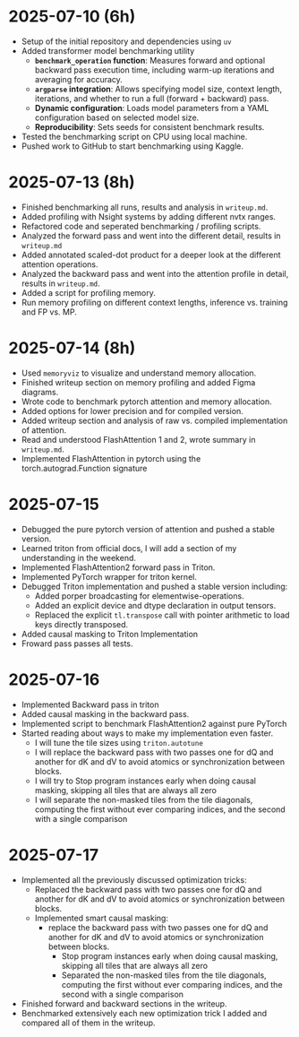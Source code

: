 # 2025-07-10 (6h)
- Setup of the initial repository and dependencies using `uv`
- Added transformer model benchmarking utility
  - **`benchmark_operation` function**: Measures forward and optional backward pass execution time, including warm-up iterations and averaging for accuracy.
  - **`argparse` integration**: Allows specifying model size, context length, iterations, and whether to run a full (forward + backward) pass.
  - **Dynamic configuration**: Loads model parameters from a YAML configuration based on selected model size.
  - **Reproducibility**: Sets seeds for consistent benchmark results.
- Tested the benchmarking script on CPU using local machine.
- Pushed work to GitHub to start benchmarking using Kaggle.

# 2025-07-13 (8h)
- Finished benchmarking all runs, results and analysis in `writeup.md`.
- Added profiling with Nsight systems by adding different nvtx ranges.
- Refactored code and seperated benchmarking / profiling scripts.
- Analyzed the forward pass and went into the different detail, results in `writeup.md`
- Added annotated scaled-dot product for a deeper look at the different attention operations.
- Analyzed the backward pass and went into the attention profile in detail, results in `writeup.md`.
- Added a script for profiling memory.
- Run memory profiling on different context lengths, inference vs. training and FP vs. MP.

# 2025-07-14 (8h)
- Used `memoryviz` to visualize and understand memory allocation.
- Finished writeup section on memory profiling and added Figma diagrams.
- Wrote code to benchmark pytorch attention and memory allocation.
- Added options for lower precision and for compiled version.
- Added writeup section and analysis of raw vs. compiled implementation of attention.
- Read and understood FlashAttention 1 and 2, wrote summary in `writeup.md`.
- Implemented FlashAttention in pytorch using the torch.autograd.Function signature

# 2025-07-15
- Debugged the pure pytorch version of attention and pushed a stable version.
- Learned triton from official docs, I will add a section of my understanding in the weekend.
- Implemented FlashAttention2 forward pass in Triton.
- Implemented PyTorch wrapper for triton kernel.
- Debugged Triton implementation and pushed a stable version including:
  - Added porper broadcasting for elementwise-operations.
  - Added an explicit device and dtype declaration in output tensors.
  - Replaced the explicit `tl.transpose` call with pointer arithmetic to load keys directly transposed.
- Added causal masking to Triton Implementation
- Froward pass passes all tests. 

# 2025-07-16
- Implemented Backward pass in triton
- Added causal masking in the backward pass.
- Implemented script to benchmark FlashAttention2 against pure PyTorch
- Started reading about ways to make my implementation even faster. 
  - I will tune the tile sizes using `triton.autotune`
  - I will replace the backward pass with two passes one for dQ and another for dK and dV to avoid atomics or synchronization between blocks.
  - I will try to Stop program instances early when doing causal masking, skipping all tiles that are always all zero
  - I will separate the non-masked tiles from the tile diagonals, computing the first without ever comparing indices, and the second with a single comparison

# 2025-07-17
+ Implemented all the previously discussed optimization tricks:
  + Replaced the backward pass with two passes one for dQ and another for dK and dV to avoid atomics or synchronization between blocks.
  + Implemented smart causal masking:
    + replace the backward pass with two passes one for dQ and another for dK and dV to avoid atomics or synchronization between blocks.
      - Stop program instances early when doing causal masking, skipping all tiles that are always all zero
      - Separated the non-masked tiles from the tile diagonals, computing the first without ever comparing indices, and the second with a single comparison
+ Finished forward and backward sections in the writeup. 
+ Benchmarked extensively each new optimization trick I added and compared all of them in the writeup.
